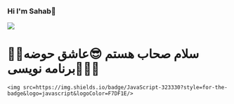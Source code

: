 

### Hi I'm Sahab👋

<img align = "center" src="https://github.com/sahab2000/sahab2000/assets/153683548/d67c3287-1e00-4669-ad60-2a144ab00f02">
<h1>🙋‍♀️سلام صحاب هستم 😎عاشق حوضه برنامه نویسی👩🏼‍💻</h1>

	<img src=https://img.shields.io/badge/JavaScript-323330?style=for-the-badge&logo=javascript&logoColor=F7DF1E/>
